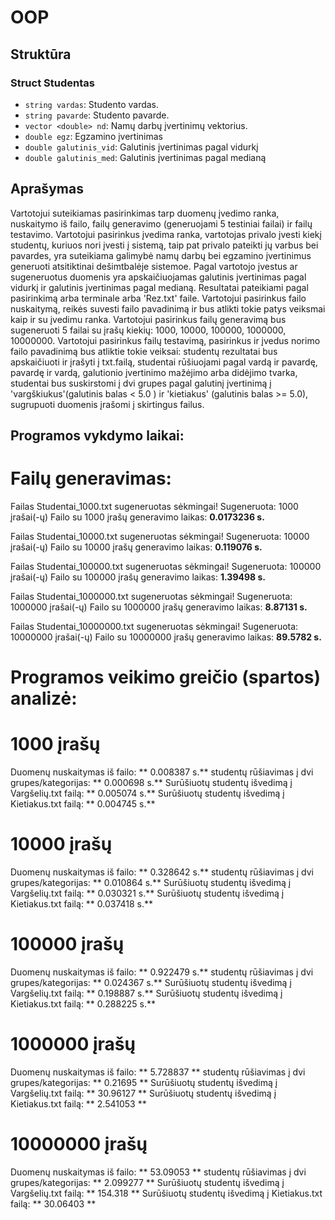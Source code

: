 # OOP

## Struktūra
### Struct Studentas
- `string vardas`: Studento vardas.
- `string pavarde`: Studento pavarde.
- `vector <double> nd`: Namų darbų įvertinimų vektorius.
- `double egz`: Egzamino įvertinimas
- `double galutinis_vid`: Galutinis įvertinimas pagal vidurkį
- `double galutinis_med`: Galutinis įvertinimas pagal medianą


## Aprašymas
Vartotojui suteikiamas pasirinkimas tarp duomenų įvedimo ranka, nuskaitymo iš failo, failų generavimo (generuojami 5 testiniai failai) ir failų testavimo. Vartotojui pasirinkus įvedima ranka, vartotojas privalo įvesti kiekį studentų, kuriuos nori įvesti į sistemą, taip pat privalo pateikti jų varbus bei pavardes, yra suteikiama galimybė namų darbų bei egzamino įvertinimus generuoti atsitiktinai dešimtbalėje sistemoe. Pagal vartotojo įvestus ar sugeneruotus duomenis yra apskaičiuojamas galutinis įvertinimas pagal vidurkį ir galutinis įvertinimas pagal medianą. Resultatai pateikiami pagal pasirinkimą arba terminale arba 'Rez.txt' faile. Vartotojui pasirinkus failo nuskaitymą, reikės suvesti failo pavadinimą ir bus atlikti tokie patys veiksmai kaip ir su įvedimu ranka. Vartotojui pasirinkus failų generavimą bus sugeneruoti 5 failai su įrašų kiekių: 1000, 10000, 100000, 1000000, 10000000. Vartotojui pasirinkus failų testavimą, pasirinkus ir įvedus norimo failo pavadinimą bus atliktie tokie veiksai: studentų rezultatai bus apskaičiuoti ir įrašyti į txt.failą, studentai rūšiuojami pagal vardą ir pavardę, pavardę ir vardą, galutionio įvertinimo mažėjimo arba didėjimo tvarka, studentai bus suskirstomi į dvi grupes pagal galutinį įvertinimą į 'vargškiukus'(galutinis balas < 5.0 ) ir 'kietiakus' (galutinis balas >= 5.0), sugrupuoti duomenis įrašomi į skirtingus failus.

## Programos vykdymo laikai:

# Failų generavimas:
Failas Studentai_1000.txt sugeneruotas sėkmingai! Sugeneruota: 1000 įrašai(-ų)
Failo su 1000 įrašų generavimo laikas: **0.0173236 s.**

Failas Studentai_10000.txt sugeneruotas sėkmingai! Sugeneruota: 10000 įrašai(-ų)
Failo su 10000 įrašų generavimo laikas: **0.119076 s.**

Failas Studentai_100000.txt sugeneruotas sėkmingai! Sugeneruota: 100000 įrašai(-ų)
Failo su 100000 įrašų generavimo laikas: **1.39498 s.**

Failas Studentai_1000000.txt sugeneruotas sėkmingai! Sugeneruota: 1000000 įrašai(-ų)
Failo su 1000000 įrašų generavimo laikas: **8.87131 s.**

Failas Studentai_10000000.txt sugeneruotas sėkmingai! Sugeneruota: 10000000 įrašai(-ų)
Failo su 10000000 įrašų generavimo laikas: **89.5782 s.**


# Programos veikimo greičio (spartos) analizė:
# 1000 įrašų
Duomenų nuskaitymas iš failo: ** 0.008387 s.**
studentų rūšiavimas į dvi grupes/kategorijas: ** 0.000698 s.**
Surūšiuotų studentų išvedimą į Vargšelių.txt failą: ** 0.005074 s.**
Surūšiuotų studentų išvedimą į Kietiakus.txt failą: ** 0.004745 s.**

# 10000 įrašų
Duomenų nuskaitymas iš failo: ** 0.328642 s.**
studentų rūšiavimas į dvi grupes/kategorijas: ** 0.010864 s.**
Surūšiuotų studentų išvedimą į Vargšelių.txt failą: ** 0.030321 s.**
Surūšiuotų studentų išvedimą į Kietiakus.txt failą: ** 0.037418 s.**

# 100000 įrašų
Duomenų nuskaitymas iš failo: ** 0.922479 s.**
studentų rūšiavimas į dvi grupes/kategorijas: ** 0.024367 s.**
Surūšiuotų studentų išvedimą į Vargšelių.txt failą: ** 0.198887 s.**
Surūšiuotų studentų išvedimą į Kietiakus.txt failą: ** 0.288225 s.**

# 1000000 įrašų
Duomenų nuskaitymas iš failo: ** 5.728837 **
studentų rūšiavimas į dvi grupes/kategorijas: ** 0.21695 **
Surūšiuotų studentų išvedimą į Vargšelių.txt failą: ** 30.96127 **
Surūšiuotų studentų išvedimą į Kietiakus.txt failą: ** 2.541053 **

# 10000000 įrašų
Duomenų nuskaitymas iš failo: ** 53.09053 **
studentų rūšiavimas į dvi grupes/kategorijas: ** 2.099277 **
Surūšiuotų studentų išvedimą į Vargšelių.txt failą: ** 154.318 **
Surūšiuotų studentų išvedimą į Kietiakus.txt failą: ** 30.06403 **